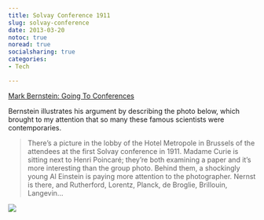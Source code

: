 ```yaml
---
title: Solvay Conference 1911
slug: solvay-conference
date: 2013-03-20
notoc: true
noread: true
socialsharing: true
categories: 
- Tech

---
```

[Mark Bernstein: Going To Conferences](http://www.markbernstein.org/Mar13/GoingToConferences.html)

Bernstein illustrates his argument by describing the photo below, which brought to my attention that so many these famous scientists were contemporaries.

> There&#x2019;s a picture in the lobby of the Hotel Metropole in Brussels of the attendees at the first Solvay conference in 1911. Madame Curie is sitting next to Henri Poincar&#xe9;; they&#x2019;re both examining a paper and it&#x2019;s more interesting than the group photo. Behind them, a shockingly young Al Einstein is paying more attention to the photographer. Nernst is there, and Rutherford, Lorentz, Planck, de Broglie, Brillouin, Langevin...

![](https://williampickup.org/uploads/2014/02/800px-1911-Solvay-conference.jpg)
